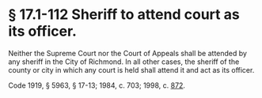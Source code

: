 # § 17.1-112 Sheriff to attend court as its officer.

<p>Neither the Supreme Court nor the Court of Appeals shall be attended by any sheriff in the City of Richmond. In all other cases, the sheriff of the county or city in which any court is held shall attend it and act as its officer.</p><p>Code 1919, § 5963, § 17-13; 1984, c. 703; 1998, c. <a href='http://lis.virginia.gov/cgi-bin/legp604.exe?981+ful+CHAP0872'>872</a>.</p>
